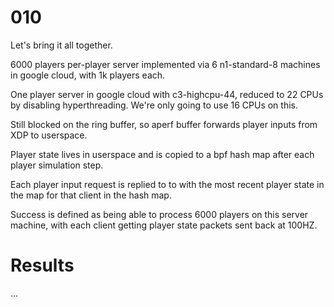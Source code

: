 # 010

Let's bring it all together.

6000 players per-player server implemented via 6 n1-standard-8 machines in google cloud, with 1k players each.

One player server in google cloud with c3-highcpu-44, reduced to 22 CPUs by disabling hyperthreading. We're only going to use 16 CPUs on this.

Still blocked on the ring buffer, so aperf buffer forwards player inputs from XDP to userspace.

Player state lives in userspace and is copied to a bpf hash map after each player simulation step. 

Each player input request is replied to to with the most recent player state in the map for that client in the hash map.

Success is defined as being able to process 6000 players on this server machine, with each client getting player state packets sent back at 100HZ.

# Results

...